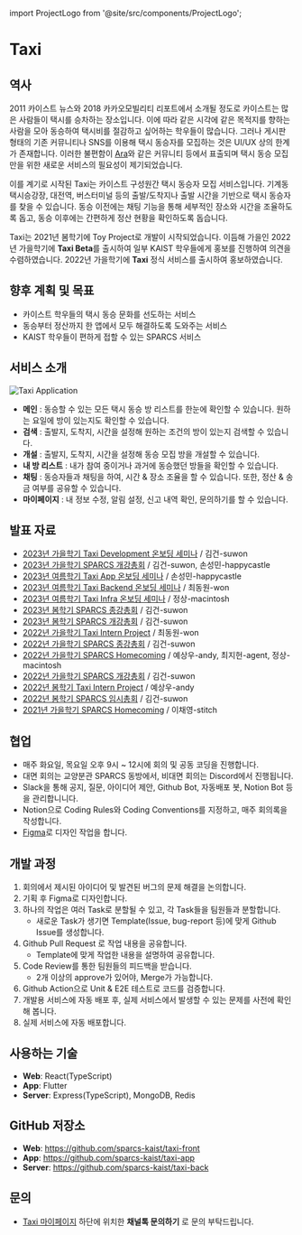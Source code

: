 import ProjectLogo from '@site/src/components/ProjectLogo';

# Taxi

<ProjectLogo
    name="Taxi"
    url="https://taxi.sparcs.org"
    catchphrase="사공이 많으면 산에 가도 싸다"
/>

## 역사

2011 카이스트 뉴스와 2018 카카오모빌리티 리포트에서 소개될 정도로 카이스트는 많은 사람들이 택시를 승차하는 장소입니다. 이에 따라 같은 시각에 같은 목적지를 향하는 사람을 모아 동승하여 택시비를 절감하고 싶어하는 학우들이 많습니다. 그러나 게시판 형태의 기존 커뮤니티나 SNS를 이용해 택시 동승자를 모집하는 것은 UI/UX 상의 한계가 존재합니다. 이러한 불편함이 [Ara](./ara.md)와 같은 커뮤니티 등에서 표출되며 택시 동승 모집만을 위한 새로운 서비스의 필요성이 제기되었습니다.

이를 계기로 시작된 Taxi는 카이스트 구성원간 택시 동승자 모집 서비스입니다. 기계동 택시승강장, 대전역, 버스터미널 등의 출발/도착지나 출발 시간을 기반으로 택시 동승자를 찾을 수 있습니다. 동승 이전에는 채팅 기능을 통해 세부적인 장소와 시간을 조율하도록 돕고, 동승 이후에는 간편하게 정산 현황을 확인하도록 돕습니다.

Taxi는 2021년 봄학기에 Toy Project로 개발이 시작되었습니다. 이듬해 가을인 2022년 가을학기에 **Taxi Beta**를 출시하여 일부 KAIST 학우들에게 홍보를 진행하여 의견을 수렴하였습니다. 2022년 가을학기에 **Taxi** 정식 서비스를 출시하여 홍보하였습니다.

## 향후 계획 및 목표

- 카이스트 학우들의 택시 동승 문화를 선도하는 서비스
- 동승부터 정산까지 한 앱에서 모두 해결하도록 도와주는 서비스
- KAIST 학우들이 편하게 접할 수 있는 SPARCS 서비스

## 서비스 소개

![Taxi Application](/projects/taxi-application.png)

- **메인** : 동승할 수 있는 모든 택시 동승 방 리스트를 한눈에 확인할 수 있습니다. 원하는 요일에 방이 있는지도 확인할 수 있습니다.
- **검색** : 출발지, 도착지, 시간을 설정해 원하는 조건의 방이 있는지 검색할 수 있습니다.
- **개설** : 출발지, 도착지, 시간을 설정해 동승 모집 방을 개설할 수 있습니다.
- **내 방 리스트** : 내가 참여 중이거나 과거에 동승했던 방들을 확인할 수 있습니다.
- **채팅** : 동승자들과 채팅을 하여, 시간 & 장소 조율을 할 수 있습니다. 또한, 정산 & 송금 여부를 공유할 수 있습니다.
- **마이페이지** : 내 정보 수정, 알림 설정, 신고 내역 확인, 문의하기를 할 수 있습니다.

## 발표 자료

- [2023년 가을학기 Taxi Development 온보딩 세미나](https://home.cdn.sparcs.org/suwon_1694070420688.pdf) / 김건-suwon
- [2023년 가을학기 SPARCS 개강총회](https://home.cdn.sparcs.org/suwon_1694070332311.pdf) / 김건-suwon, 손성민-happycastle
- [2023년 여름학기 Taxi App 온보딩 세미나](https://home.cdn.sparcs.org/happycastle_1694070237984.pdf) / 손성민-happycastle
- [2023년 여름학기 Taxi Backend 온보딩 세미나](https://home.cdn.sparcs.org/won_1694070139397.pdf) / 최동원-won
- [2023년 여름학기 Taxi Infra 온보딩 세미나](https://home.cdn.sparcs.org/macintosh_1694070061877.pdf) / 정상-macintosh
- [2023년 봄학기 SPARCS 종강총회](https://home.cdn.sparcs.org/suwon_1694069762083.pdf) / 김건-suwon
- [2023년 봄학기 SPARCS 개강총회](https://home.cdn.sparcs.org/suwon_1694069587483.pdf) / 김건-suwon
- [2022년 가을학기 Taxi Intern Project](https://home.cdn.sparcs.org/won_1682522258809.pptx) / 최동원-won
- [2022년 가을학기 SPARCS 종강총회](https://home.cdn.sparcs.org/suwon_1682522169035.pdf) / 김건-suwon
- [2022년 가을학기 SPARCS Homecoming](https://home.cdn.sparcs.org/agent%2C+andy%2C+macintosh_1682521983214.pdf) / 예상우-andy, 최지헌-agent, 정상-macintosh
- [2022년 가을학기 SPARCS 개강총회](https://home.cdn.sparcs.org/suwon_1682521842595.pdf) / 김건-suwon
- [2022년 봄학기 Taxi Intern Project](https://home.cdn.sparcs.org/andy_1659942777418.pptx) / 예상우-andy
- [2022년 봄학기 SPARCS 임시총회](https://home.cdn.sparcs.org/suwon_1660753366898.pdf) / 김건-suwon
- [2021년 가을학기 SPARCS Homecoming](https://home.cdn.sparcs.org/stitch_1637422019377.pdf) / 이채영-stitch

## 협업

- 매주 화요일, 목요일 오후 9시 ~ 12시에 회의 및 공동 코딩을 진행합니다.
- 대면 회의는 교양분관 SPARCS 동방에서, 비대면 회의는 Discord에서 진행됩니다.
- Slack을 통해 공지, 질문, 아이디어 제안, Github Bot, 자동배포 봇, Notion Bot 등을 관리합니니다.
- Notion으로 Coding Rules와 Coding Conventions를 지정하고, 매주 회의록을 작성합니다.
- [Figma](https://www.figma.com/file/7Y8jsGFupTqruFu636r0Mz/SPARCS-Taxi-Design)로 디자인 작업을 합니다.

## 개발 과정

1. 회의에서 제시된 아이디어 및 발견된 버그의 문제 해결을 논의합니다.
2. 기획 후 Figma로 디자인합니다.
3. 하나의 작업은 여러 Task로 분할될 수 있고, 각 Task들을 팀원들과 분할합니다.
   - 새로운 Task가 생기면 Template(Issue, bug-report 등)에 맞게 Github Issue를 생성합니다.
4. Github Pull Request 로 작업 내용을 공유합니다.
   - Template에 맞게 작업한 내용을 설명하여 공유합니다.
5. Code Review를 통한 팀원들의 피드백을 받습니다.
   - 2개 이상의 approve가 있어야, Merge가 가능합니다.
6. Github Action으로 Unit & E2E 테스트로 코드를 검증합니다.
7. 개발용 서비스에 자동 배포 후, 실제 서비스에서 발생할 수 있는 문제를 사전에 확인해 봅니다.
8. 실제 서비스에 자동 배포합니다.

## 사용하는 기술

- **Web**: React(TypeScript)
- **App**: Flutter
- **Server**: Express(TypeScript), MongoDB, Redis

## GitHub 저장소

- **Web**: https://github.com/sparcs-kaist/taxi-front
- **App**: https://github.com/sparcs-kaist/taxi-app
- **Server**: https://github.com/sparcs-kaist/taxi-back

## 문의

- [Taxi 마이페이지](https://taxi.sparcs.org/mypage) 하단에 위치한 **채널톡 문의하기** 로 문의 부탁드립니다.
